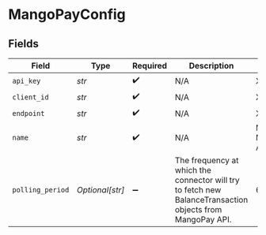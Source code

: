 # MangoPayConfig


## Fields

| Field                                                                                                     | Type                                                                                                      | Required                                                                                                  | Description                                                                                               | Example                                                                                                   |
| --------------------------------------------------------------------------------------------------------- | --------------------------------------------------------------------------------------------------------- | --------------------------------------------------------------------------------------------------------- | --------------------------------------------------------------------------------------------------------- | --------------------------------------------------------------------------------------------------------- |
| `api_key`                                                                                                 | *str*                                                                                                     | :heavy_check_mark:                                                                                        | N/A                                                                                                       | XXX                                                                                                       |
| `client_id`                                                                                               | *str*                                                                                                     | :heavy_check_mark:                                                                                        | N/A                                                                                                       | XXX                                                                                                       |
| `endpoint`                                                                                                | *str*                                                                                                     | :heavy_check_mark:                                                                                        | N/A                                                                                                       | XXX                                                                                                       |
| `name`                                                                                                    | *str*                                                                                                     | :heavy_check_mark:                                                                                        | N/A                                                                                                       | My MangoPay Account                                                                                       |
| `polling_period`                                                                                          | *Optional[str]*                                                                                           | :heavy_minus_sign:                                                                                        | The frequency at which the connector will try to fetch new BalanceTransaction objects from MangoPay API.<br/> | 60s                                                                                                       |